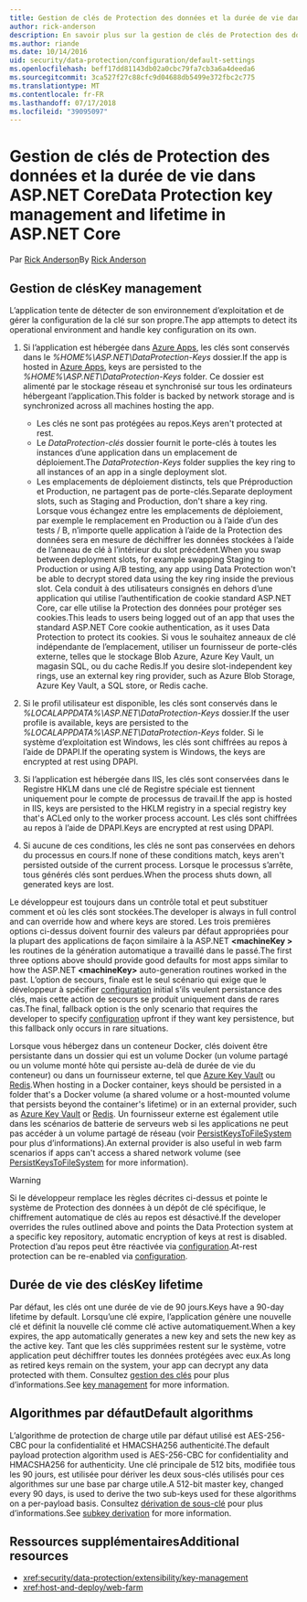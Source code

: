 ```yaml
---
title: Gestion de clés de Protection des données et la durée de vie dans ASP.NET Core
author: rick-anderson
description: En savoir plus sur la gestion de clés de Protection des données et la durée de vie dans ASP.NET Core.
ms.author: riande
ms.date: 10/14/2016
uid: security/data-protection/configuration/default-settings
ms.openlocfilehash: beff17dd81143db02a0cbc79fa7cb3a6a4deeda6
ms.sourcegitcommit: 3ca527f27c88cfc9d04688db5499e372fbc2c775
ms.translationtype: MT
ms.contentlocale: fr-FR
ms.lasthandoff: 07/17/2018
ms.locfileid: "39095097"
---
```

# <a name="data-protection-key-management-and-lifetime-in-aspnet-core"></a><span data-ttu-id="ed66d-103">Gestion de clés de Protection des données et la durée de vie dans ASP.NET Core</span><span class="sxs-lookup"><span data-stu-id="ed66d-103">Data Protection key management and lifetime in ASP.NET Core</span></span>

<span data-ttu-id="ed66d-104">Par [Rick Anderson](https://twitter.com/RickAndMSFT)</span><span class="sxs-lookup"><span data-stu-id="ed66d-104">By [Rick Anderson](https://twitter.com/RickAndMSFT)</span></span>

## <a name="key-management"></a><span data-ttu-id="ed66d-105">Gestion de clés</span><span class="sxs-lookup"><span data-stu-id="ed66d-105">Key management</span></span>

<span data-ttu-id="ed66d-106">L’application tente de détecter de son environnement d’exploitation et de gérer la configuration de la clé sur son propre.</span><span class="sxs-lookup"><span data-stu-id="ed66d-106">The app attempts to detect its operational environment and handle key configuration on its own.</span></span>

1. <span data-ttu-id="ed66d-107">Si l’application est hébergée dans [Azure Apps](https://azure.microsoft.com/services/app-service/), les clés sont conservés dans le *%HOME%\ASP.NET\DataProtection-Keys* dossier.</span><span class="sxs-lookup"><span data-stu-id="ed66d-107">If the app is hosted in [Azure Apps](https://azure.microsoft.com/services/app-service/), keys are persisted to the *%HOME%\ASP.NET\DataProtection-Keys* folder.</span></span> <span data-ttu-id="ed66d-108">Ce dossier est alimenté par le stockage réseau et synchronisé sur tous les ordinateurs hébergeant l’application.</span><span class="sxs-lookup"><span data-stu-id="ed66d-108">This folder is backed by network storage and is synchronized across all machines hosting the app.</span></span>
   * <span data-ttu-id="ed66d-109">Les clés ne sont pas protégées au repos.</span><span class="sxs-lookup"><span data-stu-id="ed66d-109">Keys aren't protected at rest.</span></span>
   * <span data-ttu-id="ed66d-110">Le *DataProtection-clés* dossier fournit le porte-clés à toutes les instances d’une application dans un emplacement de déploiement.</span><span class="sxs-lookup"><span data-stu-id="ed66d-110">The *DataProtection-Keys* folder supplies the key ring to all instances of an app in a single deployment slot.</span></span>
   * <span data-ttu-id="ed66d-111">Les emplacements de déploiement distincts, tels que Préproduction et Production, ne partagent pas de porte-clés.</span><span class="sxs-lookup"><span data-stu-id="ed66d-111">Separate deployment slots, such as Staging and Production, don't share a key ring.</span></span> <span data-ttu-id="ed66d-112">Lorsque vous échangez entre les emplacements de déploiement, par exemple le remplacement en Production ou à l’aide d’un des tests / B, n’importe quelle application à l’aide de la Protection des données sera en mesure de déchiffrer les données stockées à l’aide de l’anneau de clé à l’intérieur du slot précédent.</span><span class="sxs-lookup"><span data-stu-id="ed66d-112">When you swap between deployment slots, for example swapping Staging to Production or using A/B testing, any app using Data Protection won't be able to decrypt stored data using the key ring inside the previous slot.</span></span> <span data-ttu-id="ed66d-113">Cela conduit à des utilisateurs consignés en dehors d’une application qui utilise l’authentification de cookie standard ASP.NET Core, car elle utilise la Protection des données pour protéger ses cookies.</span><span class="sxs-lookup"><span data-stu-id="ed66d-113">This leads to users being logged out of an app that uses the standard ASP.NET Core cookie authentication, as it uses Data Protection to protect its cookies.</span></span> <span data-ttu-id="ed66d-114">Si vous le souhaitez anneaux de clé indépendante de l’emplacement, utiliser un fournisseur de porte-clés externe, telles que le stockage Blob Azure, Azure Key Vault, un magasin SQL, ou du cache Redis.</span><span class="sxs-lookup"><span data-stu-id="ed66d-114">If you desire slot-independent key rings, use an external key ring provider, such as Azure Blob Storage, Azure Key Vault, a SQL store, or Redis cache.</span></span>

1. <span data-ttu-id="ed66d-115">Si le profil utilisateur est disponible, les clés sont conservés dans le *%LOCALAPPDATA%\ASP.NET\DataProtection-Keys* dossier.</span><span class="sxs-lookup"><span data-stu-id="ed66d-115">If the user profile is available, keys are persisted to the *%LOCALAPPDATA%\ASP.NET\DataProtection-Keys* folder.</span></span> <span data-ttu-id="ed66d-116">Si le système d’exploitation est Windows, les clés sont chiffrées au repos à l’aide de DPAPI.</span><span class="sxs-lookup"><span data-stu-id="ed66d-116">If the operating system is Windows, the keys are encrypted at rest using DPAPI.</span></span>

1. <span data-ttu-id="ed66d-117">Si l’application est hébergée dans IIS, les clés sont conservées dans le Registre HKLM dans une clé de Registre spéciale est tiennent uniquement pour le compte de processus de travail.</span><span class="sxs-lookup"><span data-stu-id="ed66d-117">If the app is hosted in IIS, keys are persisted to the HKLM registry in a special registry key that's ACLed only to the worker process account.</span></span> <span data-ttu-id="ed66d-118">Les clés sont chiffrées au repos à l’aide de DPAPI.</span><span class="sxs-lookup"><span data-stu-id="ed66d-118">Keys are encrypted at rest using DPAPI.</span></span>

1. <span data-ttu-id="ed66d-119">Si aucune de ces conditions, les clés ne sont pas conservées en dehors du processus en cours.</span><span class="sxs-lookup"><span data-stu-id="ed66d-119">If none of these conditions match, keys aren't persisted outside of the current process.</span></span> <span data-ttu-id="ed66d-120">Lorsque le processus s’arrête, tous générés clés sont perdues.</span><span class="sxs-lookup"><span data-stu-id="ed66d-120">When the process shuts down, all generated keys are lost.</span></span>

<span data-ttu-id="ed66d-121">Le développeur est toujours dans un contrôle total et peut substituer comment et où les clés sont stockées.</span><span class="sxs-lookup"><span data-stu-id="ed66d-121">The developer is always in full control and can override how and where keys are stored.</span></span> <span data-ttu-id="ed66d-122">Les trois premières options ci-dessus doivent fournir des valeurs par défaut appropriées pour la plupart des applications de façon similaire à la ASP.NET  **\<machineKey >** les routines de la génération automatique a travaillé dans le passé.</span><span class="sxs-lookup"><span data-stu-id="ed66d-122">The first three options above should provide good defaults for most apps similar to how the ASP.NET **\<machineKey>** auto-generation routines worked in the past.</span></span> <span data-ttu-id="ed66d-123">L’option de secours, finale est le seul scénario qui exige que le développeur à spécifier [configuration](xref:security/data-protection/configuration/overview) initial s’ils veulent persistance des clés, mais cette action de secours se produit uniquement dans de rares cas.</span><span class="sxs-lookup"><span data-stu-id="ed66d-123">The final, fallback option is the only scenario that requires the developer to specify [configuration](xref:security/data-protection/configuration/overview) upfront if they want key persistence, but this fallback only occurs in rare situations.</span></span>

<span data-ttu-id="ed66d-124">Lorsque vous hébergez dans un conteneur Docker, clés doivent être persistante dans un dossier qui est un volume Docker (un volume partagé ou un volume monté hôte qui persiste au-delà de durée de vie du conteneur) ou dans un fournisseur externe, tel que [Azure Key Vault](https://azure.microsoft.com/services/key-vault/) ou [Redis](https://redis.io/).</span><span class="sxs-lookup"><span data-stu-id="ed66d-124">When hosting in a Docker container, keys should be persisted in a folder that's a Docker volume (a shared volume or a host-mounted volume that persists beyond the container's lifetime) or in an external provider, such as [Azure Key Vault](https://azure.microsoft.com/services/key-vault/) or [Redis](https://redis.io/).</span></span> <span data-ttu-id="ed66d-125">Un fournisseur externe est également utile dans les scénarios de batterie de serveurs web si les applications ne peut pas accéder à un volume partagé de réseau (voir [PersistKeysToFileSystem](xref:security/data-protection/configuration/overview#persistkeystofilesystem) pour plus d’informations).</span><span class="sxs-lookup"><span data-stu-id="ed66d-125">An external provider is also useful in web farm scenarios if apps can't access a shared network volume (see [PersistKeysToFileSystem](xref:security/data-protection/configuration/overview#persistkeystofilesystem) for more information).</span></span>

> [!WARNING]
> <span data-ttu-id="ed66d-126">Si le développeur remplace les règles décrites ci-dessus et pointe le système de Protection des données à un dépôt de clé spécifique, le chiffrement automatique de clés au repos est désactivé.</span><span class="sxs-lookup"><span data-stu-id="ed66d-126">If the developer overrides the rules outlined above and points the Data Protection system at a specific key repository, automatic encryption of keys at rest is disabled.</span></span> <span data-ttu-id="ed66d-127">Protection d’au repos peut être réactivée via [configuration](xref:security/data-protection/configuration/overview).</span><span class="sxs-lookup"><span data-stu-id="ed66d-127">At-rest protection can be re-enabled via [configuration](xref:security/data-protection/configuration/overview).</span></span>

## <a name="key-lifetime"></a><span data-ttu-id="ed66d-128">Durée de vie des clés</span><span class="sxs-lookup"><span data-stu-id="ed66d-128">Key lifetime</span></span>

<span data-ttu-id="ed66d-129">Par défaut, les clés ont une durée de vie de 90 jours.</span><span class="sxs-lookup"><span data-stu-id="ed66d-129">Keys have a 90-day lifetime by default.</span></span> <span data-ttu-id="ed66d-130">Lorsqu’une clé expire, l’application génère une nouvelle clé et définit la nouvelle clé comme clé active automatiquement.</span><span class="sxs-lookup"><span data-stu-id="ed66d-130">When a key expires, the app automatically generates a new key and sets the new key as the active key.</span></span> <span data-ttu-id="ed66d-131">Tant que les clés supprimées restent sur le système, votre application peut déchiffrer toutes les données protégées avec eux.</span><span class="sxs-lookup"><span data-stu-id="ed66d-131">As long as retired keys remain on the system, your app can decrypt any data protected with them.</span></span> <span data-ttu-id="ed66d-132">Consultez [gestion des clés](xref:security/data-protection/implementation/key-management#key-expiration-and-rolling) pour plus d’informations.</span><span class="sxs-lookup"><span data-stu-id="ed66d-132">See [key management](xref:security/data-protection/implementation/key-management#key-expiration-and-rolling) for more information.</span></span>

## <a name="default-algorithms"></a><span data-ttu-id="ed66d-133">Algorithmes par défaut</span><span class="sxs-lookup"><span data-stu-id="ed66d-133">Default algorithms</span></span>

<span data-ttu-id="ed66d-134">L’algorithme de protection de charge utile par défaut utilisé est AES-256-CBC pour la confidentialité et HMACSHA256 authenticité.</span><span class="sxs-lookup"><span data-stu-id="ed66d-134">The default payload protection algorithm used is AES-256-CBC for confidentiality and HMACSHA256 for authenticity.</span></span> <span data-ttu-id="ed66d-135">Une clé principale de 512 bits, modifiée tous les 90 jours, est utilisée pour dériver les deux sous-clés utilisés pour ces algorithmes sur une base par charge utile.</span><span class="sxs-lookup"><span data-stu-id="ed66d-135">A 512-bit master key, changed every 90 days, is used to derive the two sub-keys used for these algorithms on a per-payload basis.</span></span> <span data-ttu-id="ed66d-136">Consultez [dérivation de sous-clé](xref:security/data-protection/implementation/subkeyderivation#additional-authenticated-data-and-subkey-derivation) pour plus d’informations.</span><span class="sxs-lookup"><span data-stu-id="ed66d-136">See [subkey derivation](xref:security/data-protection/implementation/subkeyderivation#additional-authenticated-data-and-subkey-derivation) for more information.</span></span>

## <a name="additional-resources"></a><span data-ttu-id="ed66d-137">Ressources supplémentaires</span><span class="sxs-lookup"><span data-stu-id="ed66d-137">Additional resources</span></span>

* <xref:security/data-protection/extensibility/key-management>
* <xref:host-and-deploy/web-farm>

